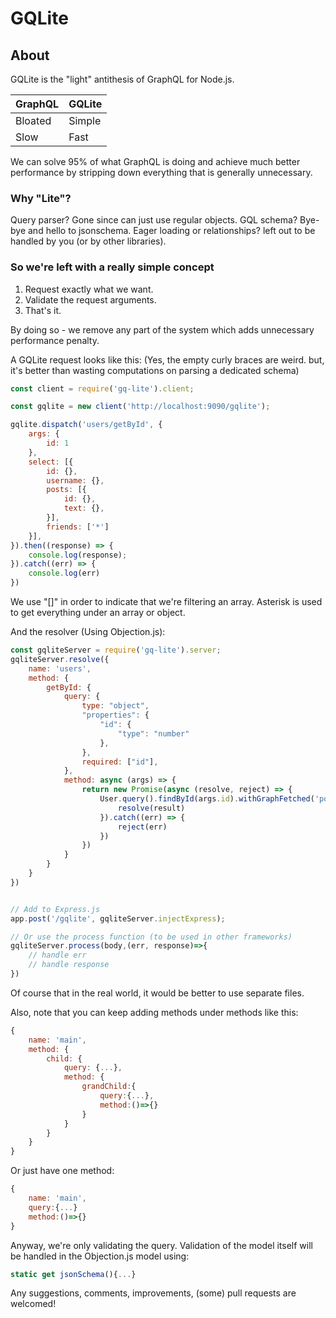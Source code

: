 # GQLite

## About

GQLite is the "light" antithesis of GraphQL for Node.js.

| GraphQL | GQLite |
|---------|--------|
| Bloated | Simple |
| Slow    | Fast   |

We can solve 95% of what GraphQL is doing and achieve much better performance by stripping down everything that is generally unnecessary.

### Why "Lite"?

Query parser? Gone since can just use regular objects.
GQL schema? Bye-bye and hello to jsonschema.
Eager loading or relationships? left out to be handled by you (or by other libraries).

### So we're left with a really simple concept

1. Request exactly what we want.
2. Validate the request arguments.
3. That's it.

By doing so - we remove any part of the system which adds unnecessary performance penalty.

A GQLite request looks like this: (Yes, the empty curly braces are weird. but, it's better than wasting computations on parsing a dedicated schema)

```javascript
const client = require('gq-lite').client;

const gqlite = new client('http://localhost:9090/gqlite');

gqlite.dispatch('users/getById', {
    args: {
        id: 1
    },
    select: [{
        id: {},
        username: {},
        posts: [{
            id: {},
            text: {},
        }],
        friends: ['*']
    }],
}).then((response) => {
    console.log(response);
}).catch((err) => {
    console.log(err)
})
```

We use "[]" in order to indicate that we're filtering an array.
Asterisk is used to get everything under an array or object.

And the resolver (Using Objection.js):

```javascript
const gqliteServer = require('gq-lite').server;
gqliteServer.resolve({
    name: 'users',
    method: {
        getById: {
            query: {
                type: "object",
                "properties": {
                    "id": {
                        "type": "number"
                    },
                },
                required: ["id"],
            },
            method: async (args) => {
                return new Promise(async (resolve, reject) => {
                    User.query().findById(args.id).withGraphFetched('posts,friends').then((result) => {
                        resolve(result)
                    }).catch((err) => {
                        reject(err)
                    })
                })
            }
        }
    }
})


// Add to Express.js
app.post('/gqlite', gqliteServer.injectExpress);

// Or use the process function (to be used in other frameworks)
gqliteServer.process(body,(err, response)=>{
    // handle err
    // handle response
})
```

Of course that in the real world, it would be better to use separate files.

Also, note that you can keep adding methods under methods like this:

```javascript
{
    name: 'main',
    method: {
        child: {
            query: {...},
            method: {
                grandChild:{
                    query:{...},
                    method:()=>{}
                }
            }
        }
    }
}
```

Or just have one method:

```javascript
{
    name: 'main',
    query:{...}
    method:()=>{}
}
```

Anyway, we're only validating the query.
Validation of the model itself will be handled in the Objection.js model using:

```javascript
static get jsonSchema(){...}
```

Any suggestions, comments, improvements, (some) pull requests are welcomed!
